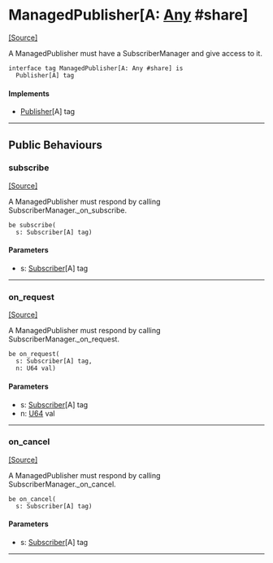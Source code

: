 # ManagedPublisher\[A: [Any](builtin-Any.md) #share\]
<span class="source-link">[[Source]](src/reactive_streams/managedpublisher.md#L1)</span>

A ManagedPublisher must have a SubscriberManager and give access to it.


```pony
interface tag ManagedPublisher[A: Any #share] is
  Publisher[A] tag
```

#### Implements

* [Publisher](reactive_streams-Publisher.md)\[A\] tag

---

## Public Behaviours

### subscribe
<span class="source-link">[[Source]](src/reactive_streams/managedpublisher.md#L10)</span>


A ManagedPublisher must respond by calling SubscriberManager._on_subscribe.


```pony
be subscribe(
  s: Subscriber[A] tag)
```
#### Parameters

*   s: [Subscriber](reactive_streams-Subscriber.md)\[A\] tag

---

### on_request
<span class="source-link">[[Source]](src/reactive_streams/managedpublisher.md#L16)</span>


A ManagedPublisher must respond by calling SubscriberManager._on_request.


```pony
be on_request(
  s: Subscriber[A] tag,
  n: U64 val)
```
#### Parameters

*   s: [Subscriber](reactive_streams-Subscriber.md)\[A\] tag
*   n: [U64](builtin-U64.md) val

---

### on_cancel
<span class="source-link">[[Source]](src/reactive_streams/managedpublisher.md#L22)</span>


A ManagedPublisher must respond by calling SubscriberManager._on_cancel.


```pony
be on_cancel(
  s: Subscriber[A] tag)
```
#### Parameters

*   s: [Subscriber](reactive_streams-Subscriber.md)\[A\] tag

---

